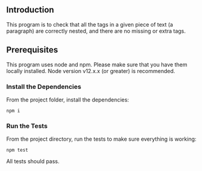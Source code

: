 ## Introduction

This program is to check that all the tags in a given piece of text (a paragraph) are correctly nested, and there are no missing or extra tags. 
## Prerequisites

This program uses node and npm. Please make sure that you have them locally installed.
Node version v12.x.x (or greater) is recommended.
### Install the Dependencies

From the project folder, install the dependencies:

    npm i
### Run the Tests

From the project directory, run the tests to make sure everything is working:

    npm test

All tests should pass.


